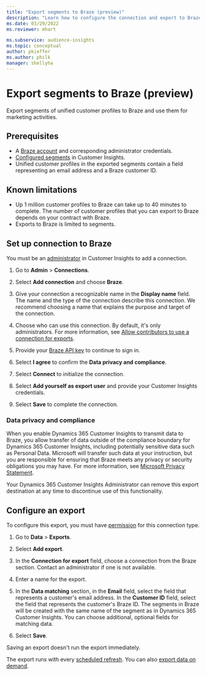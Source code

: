 ```yaml
---
title: "Export segments to Braze (preview)"
description: "Learn how to configure the connection and export to Braze."
ms.date: 03/29/2022
ms.reviewer: mhart

ms.subservice: audience-insights
ms.topic: conceptual
author: pkieffer
ms.author: philk
manager: shellyha
---
```


# Export segments to Braze (preview)

Export segments of unified customer profiles to Braze and use them for marketing activities.

## Prerequisites

- A [Braze account](https://www.braze.com/) and corresponding administrator credentials.
- [Configured segments](segments.md) in Customer Insights.
- Unified customer profiles in the exported segments contain a field representing an email address and a Braze customer ID.

## Known limitations

- Up 1 million customer profiles to Braze can take up to 40 minutes to complete. The number of customer profiles that you can export to Braze depends on your contract with Braze.
- Exports to Braze is limited to segments.

## Set up connection to Braze

You must be an [administrator](permissions.md) in Customer Insights to add a connection.

1. Go to **Admin** > **Connections**.

1. Select **Add connection** and choose **Braze**.

1. Give your connection a recognizable name in the **Display name** field. The name and the type of the connection describe this connection. We recommend choosing a name that explains the purpose and target of the connection.

1. Choose who can use this connection. By default, it's only administrators. For more information, see [Allow contributors to use a connection for exports](connections.md#allow-contributors-to-use-a-connection-for-exports).

1. Provide your [Braze API key](https://www.braze.com/docs/api/basics/) to continue to sign in.

1. Select **I agree** to confirm the **Data privacy and compliance**.

1. Select **Connect** to initialize the connection.

1. Select **Add yourself as export user** and provide your Customer Insights credentials.

1. Select **Save** to complete the connection.

### Data privacy and compliance

When you enable Dynamics 365 Customer Insights to transmit data to Braze, you allow transfer of data outside of the compliance boundary for Dynamics 365 Customer Insights, including potentially sensitive data such as Personal Data. Microsoft will transfer such data at your instruction, but you are responsible for ensuring that Braze meets any privacy or security obligations you may have. For more information, see [Microsoft Privacy Statement](https://go.microsoft.com/fwlink/?linkid=396732).

Your Dynamics 365 Customer Insights Administrator can remove this export destination at any time to discontinue use of this functionality.

## Configure an export

To configure this export, you must have [permission](export-destinations.md#set-up-a-new-export) for this connection type.

1. Go to **Data** > **Exports**.

1. Select **Add export**.

1. In the **Connection for export** field, choose a connection from the Braze section. Contact an administrator if one is not available.

1. Enter a name for the export.

1. In the **Data matching** section, in the **Email** field, select the field that represents a customer's email address. In the **Customer ID** field, select the field that represents the customer's Braze ID. The segments in Braze will be created with the same name of the segment as in Dynamics 365 Customer Insights. You can choose additional, optional fields for matching data.

1. Select **Save**.

Saving an export doesn't run the export immediately.

The export runs with every [scheduled refresh](system.md#schedule-tab). You can also [export data on demand](export-destinations.md#run-exports-on-demand).
